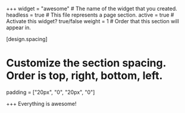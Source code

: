 +++
widget = "awesome"  # The name of the widget that you created.
headless = true  # This file represents a page section.
active = true  # Activate this widget? true/false
weight = 1  # Order that this section will appear in.

[design.spacing]
  # Customize the section spacing. Order is top, right, bottom, left.
  padding = ["20px", "0", "20px", "0"]
  
+++
Everything is awesome!
